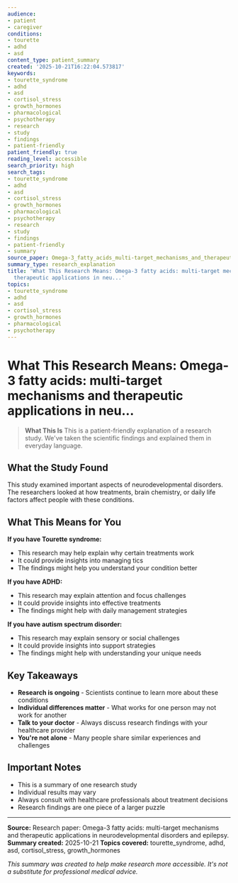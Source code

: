 ```yaml
---
audience:
- patient
- caregiver
conditions:
- tourette
- adhd
- asd
content_type: patient_summary
created: '2025-10-21T16:22:04.573817'
keywords:
- tourette_syndrome
- adhd
- asd
- cortisol_stress
- growth_hormones
- pharmacological
- psychotherapy
- research
- study
- findings
- patient-friendly
patient_friendly: true
reading_level: accessible
search_priority: high
search_tags:
- tourette_syndrome
- adhd
- asd
- cortisol_stress
- growth_hormones
- pharmacological
- psychotherapy
- research
- study
- findings
- patient-friendly
- summary
source_paper: Omega-3_fatty_acids_multi-target_mechanisms_and_therapeutic_applications_in_neurodevelopmental_disor.md
summary_type: research_explanation
title: 'What This Research Means: Omega-3 fatty acids: multi-target mechanisms and
  therapeutic applications in neu...'
topics:
- tourette_syndrome
- adhd
- asd
- cortisol_stress
- growth_hormones
- pharmacological
- psychotherapy
---
```


# What This Research Means: Omega-3 fatty acids: multi-target mechanisms and therapeutic applications in neu...

> **What This Is**
> This is a patient-friendly explanation of a research study. We've taken the scientific findings and explained them in everyday language.

## What the Study Found

This study examined important aspects of neurodevelopmental disorders. The researchers looked at how treatments, brain chemistry, or daily life factors affect people with these conditions.

## What This Means for You

**If you have Tourette syndrome:**
- This research may help explain why certain treatments work
- It could provide insights into managing tics
- The findings might help you understand your condition better

**If you have ADHD:**
- This research may explain attention and focus challenges
- It could provide insights into effective treatments
- The findings might help with daily management strategies

**If you have autism spectrum disorder:**
- This research may explain sensory or social challenges
- It could provide insights into support strategies
- The findings might help with understanding your unique needs

## Key Takeaways

- **Research is ongoing** - Scientists continue to learn more about these conditions
- **Individual differences matter** - What works for one person may not work for another
- **Talk to your doctor** - Always discuss research findings with your healthcare provider
- **You're not alone** - Many people share similar experiences and challenges

## Important Notes

- This is a summary of one research study
- Individual results may vary
- Always consult with healthcare professionals about treatment decisions
- Research findings are one piece of a larger puzzle

---

**Source:** Research paper: Omega-3 fatty acids: multi-target mechanisms and therapeutic applications in neurodevelopmental disorders and epilepsy.
**Summary created:** 2025-10-21
**Topics covered:** tourette_syndrome, adhd, asd, cortisol_stress, growth_hormones

*This summary was created to help make research more accessible. It's not a substitute for professional medical advice.*
